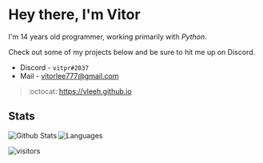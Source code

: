 # Hey there, I'm Vitor
I'm 14 years old programmer, working primarily with _Python_. 

Check out some of my projects below and be sure to hit me up on Discord.

- Discord - `vitpr#2037` <br>
- Mail - <a href="">vitorlee777@gmail.com</a>

> :octocat: https://vleeh.github.io

## Stats

<img align="left" alt="Github Stats" src="https://github-readme-stats.vercel.app/api?username=vLeeH&count_private=true&line_height=21&show_icons=true&theme=dracula&hide_border=true"/> <img align="" alt="Languages" src="https://github-readme-stats.vercel.app/api/top-langs/?username=vLeeH&layout=compact&card_width=250&theme=dracula&hide_border=true"/>

![visitors](https://komarev.com/ghpvc/?username=vLeeH&color=blue)
